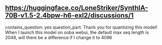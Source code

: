 ## https://huggingface.co/LoneStriker/SynthIA-70B-v1.5-2.4bpw-h6-exl2/discussions/1

contains_question: yes
question_part: Thank you for quantizing this model! When I launch this model on ooba webui, the default max seq length is 2048, will there be a difference if I change it to 4096
